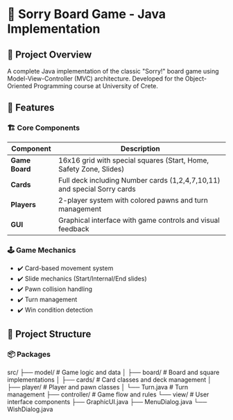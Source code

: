# 🎲 Sorry Board Game - Java Implementation

## 📌 Project Overview
A complete Java implementation of the classic "Sorry!" board game using Model-View-Controller (MVC) architecture. Developed for the Object-Oriented Programming course at University of Crete.

## 🎯 Features

### 🏗️ Core Components
| Component       | Description                                                                 |
|----------------|-----------------------------------------------------------------------------|
| **Game Board** | 16x16 grid with special squares (Start, Home, Safety Zone, Slides)         |
| **Cards**      | Full deck including Number cards (1,2,4,7,10,11) and special Sorry cards    |
| **Players**    | 2-player system with colored pawns and turn management                      |
| **GUI**        | Graphical interface with game controls and visual feedback                  |

### 🕹️ Game Mechanics
- ✔️ Card-based movement system
- ✔️ Slide mechanics (Start/Internal/End slides)
- ✔️ Pawn collision handling
- ✔️ Turn management
- ✔️ Win condition detection

## 🧩 Project Structure

### 📦 Packages
src/
├── model/ # Game logic and data
│ ├── board/ # Board and square implementations
│ ├── cards/ # Card classes and deck management
│ ├── player/ # Player and pawn classes
│ └── Turn.java # Turn management
├── controller/ # Game flow and rules
└── view/ # User interface components
├── GraphicUI.java
├── MenuDialog.java
└── WishDialog.java
